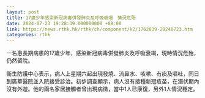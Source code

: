 ```yaml
---
layout: post
title: 17歲少年感染新冠病毒併發肺炎及呼吸衰竭　情況危殆
date: 2024-07-23 19:28:39.000000000 +08:00
link: https://news.rthk.hk/rthk/ch/component/k2/1762839-20240723.htm
categories: rthk
---
```


一名患長期病患的17歲少年，感染新冠病毒併發肺炎及呼吸衰竭，現時情況危殆，仍然留院。

衞生防護中心表示，病人上星期六起出現發燒、流鼻水、咳嗽、有痰及嘔吐，同日到廣華醫院並入院接受診治。初步調查顯示，病人沒有接種新冠疫苗，在潛伏期內沒有外遊。他的兩名家居接觸者曾出現病徵，當中1人已康復，另外1人情況穩定。
